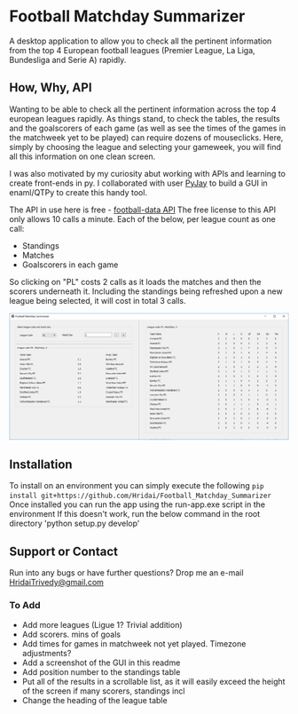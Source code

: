 # Football Matchday Summarizer
A desktop application to allow you to check all the pertinent information from the top 4 European football leagues (Premier League, La Liga, Bundesliga and Serie A) rapidly.

## How, Why, API
Wanting to be able to check all the pertinent information across the top 4 european leagues rapidly. As things stand, to check the tables, the results and the goalscorers of each game (as well as see the times of the games in the matchweek yet to be played) can require dozens of mouseclicks. Here, simply by choosing the league and selecting your gameweek, you will find all this information on one clean screen.

I was also motivated by my curiosity abut working with APIs and learning to create front-ends in py. I collaborated with user [PyJay](https://github.com/PyJay) to build a GUI in enaml/QTPy to create this handy tool.

The API in use here is free - [football-data API](https://www.football-data.org/)
The free license to this API only allows 10 calls a minute. Each of the below, per league count as one call:
-	Standings
-	Matches
-	Goalscorers in each game

So clicking on "PL" costs 2 calls as it loads the matches and then the scorers underneath it. Including the standings being refreshed upon a new league being selected, it will cost in total 3 calls.

![Front End](guiscreenshot.jpg)

## Installation
To install on an environment you can simply execute the following
`pip install git+https://github.com/Hridai/Football_Matchday_Summarizer`
Once installed you can run the app using the run-app.exe script in the environment
If this doesn't work, run the below command in the root directory
'python setup.py develop'

## Support or Contact
Run into any bugs or have further questions? Drop me an e-mail HridaiTrivedy@gmail.com

### To Add
- Add more leagues (Ligue 1? Trivial addition)
- Add scorers. mins of goals
- Add times for games in matchweek not yet played. Timezone adjustments?
- Add a screenshot of the GUI in this readme
- Add position number to the standings table
- Put all of the results in a scrollable list, as it will easily exceed the height of the screen if many scorers, standings incl
- Change the heading of the league table
